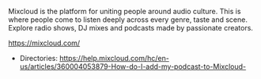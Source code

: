 Mixcloud is the platform for uniting people around audio culture. This is where people come to listen deeply across every genre, taste and scene. Explore radio shows, DJ mixes and podcasts made by passionate creators.

https://mixcloud.com/
* Directories: https://help.mixcloud.com/hc/en-us/articles/360004053879-How-do-I-add-my-podcast-to-Mixcloud-

